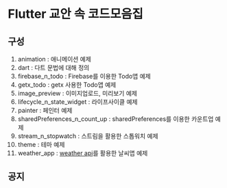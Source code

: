 # Flutter 교안 속 코드모음집

## 구성

1. animation : 애니메이션 예제
2. dart : 다트 문법에 대해 정의
3. firebase_n_todo : Firebase를 이용한 Todo앱 예제
4. getx_todo : getx 사용한 Todo앱 예제
5. image_preview : 이미지업로드, 미리보기 예제
6. lifecycle_n_state_widget : 라이프사이클 예제
7. painter : 페인터 예제
8. sharedPreferences_n_count_up : sharedPreferences를 이용한 카운트업 예제
9. stream_n_stopwatch : 스트림을 활용한 스톱워치 예제
10. theme : 테마 예제
11. weather_app : [weather api](https://www.weatherapi.com/)를 활용한 날씨앱 예제

## 공지
